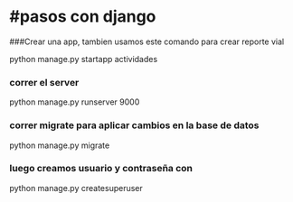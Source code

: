 #pasos con django
=================

###Crear una app, tambien usamos este comando para crear reporte vial

python manage.py startapp actividades


### correr el server

python manage.py runserver 9000

### correr migrate para aplicar cambios en la base de datos

python manage.py migrate

### luego creamos usuario y contraseña con 

python manage.py createsuperuser



